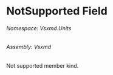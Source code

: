 <a name='F-Vsxmd-Units-MemberKind-NotSupported'></a>
# NotSupported Field

###### Namespace:  Vsxmd.Units

###### Assembly:  Vsxmd

Not supported member kind.
